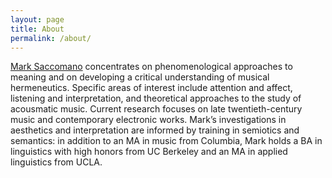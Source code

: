 ```yaml
---
layout: page
title: About
permalink: /about/
---
```


[Mark Saccomano](https://music.columbia.edu/bios/mark-saccomano) concentrates on phenomenological approaches to meaning and on developing a critical understanding of musical hermeneutics.  Specific areas of interest include attention and affect, listening and interpretation, and theoretical approaches to the study of acousmatic music. Current research focuses on late twentieth-century music and contemporary electronic works. Mark’s investigations in aesthetics and interpretation are informed by training in semiotics and semantics: in addition to an MA in music from Columbia, Mark holds a BA in linguistics with high honors from UC Berkeley and an MA in applied linguistics from UCLA.
